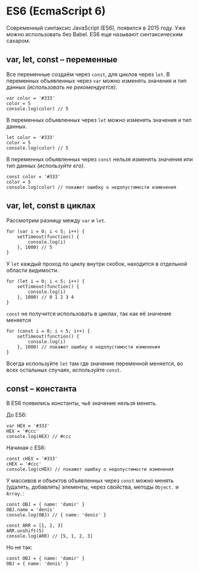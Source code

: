 # ES6 (EcmaScript 6)
Современный синтаксис JavaScript (ES6), появился в 2015 году. Уже можно использовать без Babel. ES6 еще называют синтаксическим сахаром.

## var, let, const &ndash; переменные
Все переменные создаём через `const`, для циклов через `let`. В переменных объявленных через `var` можно изменять значения и тип данных *(использовать не рекомендуется)*.

    var color = '#333'
    color = 5
    console.log(color) // 5
    
В переменных объявленных через `let` можно изменять значения и тип данных.

    let color = '#333'
    color = 5
    console.log(color) // 5

В переменных объявленных через `const` нельзя изменять значения или тип данных *(используйте его)*.

    const color = '#333'
    color = 5
    console.log(color) // покажет ошибку о недопустимости изменения

## var, let, const в циклах
Рассмотрим разницу между `var` и `let`.

    for (var i = 0; i < 5; i++) {
        setTimeout(function() {
            console.log(i)
        }, 1000) // 5
    }

У `let` каждый проход по циклу внутри скобок, находится в отдельной области видимости.

    for (let i = 0; i < 5; i++) {
        setTimeout(function() {
            console.log(i)
        }, 1000) // 0 1 2 3 4
    }

`const` не получится использовать в циклах, так как её значение меняется

    for (const i = 0; i < 5; i++) {
        setTimeout(function() {
            console.log(i)
        }, 1000) // покажет ошибку о недопустимости изменения
    }

Всегда используйте `let` там где значение переменной меняется, во всех остальных случаях, используйте `const`.

## const &ndash; константа
В ES6 появились константы, чьё значение нельзя менять.

До ES6:

    var HEX = '#333'
    HEX = '#ccc'
    console.log(HEX) // #ccc

Начиная с ES6:

    const cHEX = '#333'
    cHEX = '#ccc'
    console.log(cHEX) // покажет ошибку о недопустимости изменения

У массивов и объектов объявленных через `const` можно менять (удалять, добавлять) элементы, через свойства, методы `Object.` и `Array.`:

    const OBJ = { name: 'damir' }
    OBJ.name = 'denis'
    console.log(OBJ) // { name: 'denis' }

    const ARR = [1, 2, 3]
    ARR.unshift(5)
    console.log(ARR) // [5, 1, 2, 3]
 
 Но не так:
    
    const OBJ = { name: 'damir' }
    OBJ = { name: 'denis' }
 
